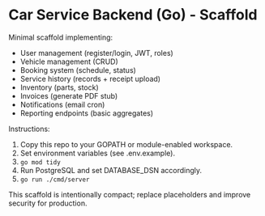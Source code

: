 # Car Service Backend (Go) - Scaffold

Minimal scaffold implementing:
- User management (register/login, JWT, roles)
- Vehicle management (CRUD)
- Booking system (schedule, status)
- Service history (records + receipt upload)
- Inventory (parts, stock)
- Invoices (generate PDF stub)
- Notifications (email cron)
- Reporting endpoints (basic aggregates)

Instructions:
1. Copy this repo to your GOPATH or module-enabled workspace.
2. Set environment variables (see .env.example).
3. `go mod tidy`
4. Run PostgreSQL and set DATABASE_DSN accordingly.
5. `go run ./cmd/server`

This scaffold is intentionally compact; replace placeholders and improve security for production.
